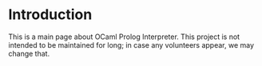 # Introduction #

This is a main page about OCaml Prolog Interpreter. This project is not intended to be maintained for long; in case any volunteers appear, we may change that.